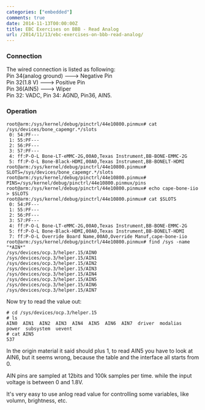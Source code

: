 ```yaml
---
categories: ["embedded"]
comments: true
date: 2014-11-13T00:00:00Z
title: EBC Exercises on BBB - Read Analog
url: /2014/11/13/ebc-exercises-on-bbb-read-analog/
---
```


### Connection
The wired connection is listed as following:    
Pin 34(analog ground) ---> Negative Pin    
Pin 32(1.8 V) ---> Positive Pin    
Pin 36(AIN5) ---> Wiper     
Pin 32: VADC, Pin 34: AGND, Pin36, AIN5.     
### Operation


```
root@arm:/sys/kernel/debug/pinctrl/44e10800.pinmux# cat /sys/devices/bone_capemgr.*/slots
 0: 54:PF--- 
 1: 55:PF--- 
 2: 56:PF--- 
 3: 57:PF--- 
 4: ff:P-O-L Bone-LT-eMMC-2G,00A0,Texas Instrument,BB-BONE-EMMC-2G
 5: ff:P-O-L Bone-Black-HDMI,00A0,Texas Instrument,BB-BONELT-HDMI
root@arm:/sys/kernel/debug/pinctrl/44e10800.pinmux# SLOTS=/sys/devices/bone_capemgr.*/slots
root@arm:/sys/kernel/debug/pinctrl/44e10800.pinmux# PINS=/sys/kernel/debug/pinctrl/44e10800.pinmux/pins
root@arm:/sys/kernel/debug/pinctrl/44e10800.pinmux# echo cape-bone-iio > $SLOTS
root@arm:/sys/kernel/debug/pinctrl/44e10800.pinmux# cat $SLOTS
 0: 54:PF--- 
 1: 55:PF--- 
 2: 56:PF--- 
 3: 57:PF--- 
 4: ff:P-O-L Bone-LT-eMMC-2G,00A0,Texas Instrument,BB-BONE-EMMC-2G
 5: ff:P-O-L Bone-Black-HDMI,00A0,Texas Instrument,BB-BONELT-HDMI
 7: ff:P-O-L Override Board Name,00A0,Override Manuf,cape-bone-iio
root@arm:/sys/kernel/debug/pinctrl/44e10800.pinmux# find /sys -name "*AIN*"
/sys/devices/ocp.3/helper.15/AIN0
/sys/devices/ocp.3/helper.15/AIN1
/sys/devices/ocp.3/helper.15/AIN2
/sys/devices/ocp.3/helper.15/AIN3
/sys/devices/ocp.3/helper.15/AIN4
/sys/devices/ocp.3/helper.15/AIN5
/sys/devices/ocp.3/helper.15/AIN6
/sys/devices/ocp.3/helper.15/AIN7

```
Now try to read the value out:    

```
# cd /sys/devices/ocp.3/helper.15
# ls
AIN0  AIN1  AIN2  AIN3  AIN4  AIN5  AIN6  AIN7  driver  modalias  power  subsystem  uevent
# cat AIN5
537

```
In the origin material it said should plus 1, to read AIN5 you have to look at AIN6, but it seems wrong, because the table and the interface all starts from 0.    
 
AIN pins are sampled at 12bits and 100k samples per time. while the input voltage is between 0 and 1.8V.       

It's very easy to use anlog read value for controlling some variables, like volumn, brightness, etc.    
